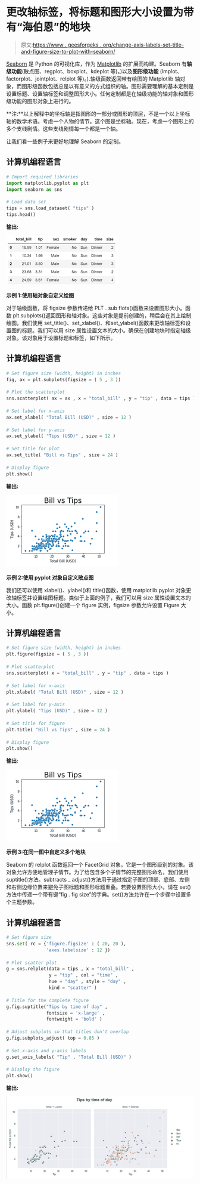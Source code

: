 # 更改轴标签，将标题和图形大小设置为带有“海伯恩”的地块

> 原文:[https://www . geesforgeks . org/change-axis-labels-set-title-and-figure-size-to-plot-with-seaborn/](https://www.geeksforgeeks.org/change-axis-labels-set-title-and-figure-size-to-plots-with-seaborn/)

[Seaborn](https://www.geeksforgeeks.org/introduction-to-seaborn-python/) 是 Python 的可视化库，作为 [Matplotlib](https://www.geeksforgeeks.org/python-introduction-matplotlib/) 的扩展而构建。Seaborn 有**轴级功能**(散点图、regplot、boxplot、kdeplot 等)。)以及**图形级功能** (lmplot、factorplot、jointplot、relplot 等)。).轴级函数返回带有绘图的 Matplotlib 轴对象，而图形级函数包括总是以有意义的方式组织的轴。图形需要理解的基本定制是设置标题、设置轴标签和调整图形大小。任何定制都是在轴级功能的轴对象和图形级功能的图形对象上进行的。

**注:**以上解释中的坐标轴是指图形的一部分或图形的顶层，不是一个以上坐标轴的数学术语。考虑一个人物的情节。这个图是坐标轴。现在，考虑一个图形上的多个支线剧情。这些支线剧情每一个都是一个轴。

让我们看一些例子来更好地理解 Seaborn 的定制。

## 计算机编程语言

```py
# Import required libraries
import matplotlib.pyplot as plt
import seaborn as sns

# Load data set
tips = sns.load_dataset( "tips" )
tips.head()
```

**输出:**

![](img/31ca2116b04b10fb70932b1949c620c4.png)

**示例 1:使用轴对象自定义绘图**

对于轴级函数，将 figsize 参数传递给 PLT . sub flots()函数来设置图形大小。函数 plt.subplots()返回图形和轴对象。这些对象是提前创建的，稍后会在其上绘制绘图。我们使用 set_title()、set_xlabel()、和set_ylabel()函数来更改轴标签和设置图的标题。我们可以用 size 属性设置文本的大小。确保在创建地块时指定轴级对象。该对象用于设置标题和标签，如下所示。

## 计算机编程语言

```py
# Set figure size (width, height) in inches
fig, ax = plt.subplots(figsize = ( 5 , 3 ))

# Plot the scatterplot
sns.scatterplot( ax = ax , x = "total_bill" , y = "tip" , data = tips )

# Set label for x-axis
ax.set_xlabel( "Total Bill (USD)" , size = 12 )

# Set label for y-axis
ax.set_ylabel( "Tips (USD)" , size = 12 )

# Set title for plot
ax.set_title( "Bill vs Tips" , size = 24 )

# Display figure
plt.show()
```

**输出:**

![](img/e35955058223fc5c5e3c650df9f374ab.png)

**示例 2:使用 pyplot 对象自定义散点图**

我们还可以使用 xlabel()、ylabel()和 title()函数，使用 matplotlib.pyplot 对象更改轴标签并设置绘图标题。类似于上面的例子，我们可以用 size 属性设置文本的大小。函数 plt.figure()创建一个 figure 实例，figsize 参数允许设置 Figure 大小。

## 计算机编程语言

```py
# Set figure size (width, height) in inches
plt.figure(figsize = ( 5 , 3 ))

# Plot scatterplot
sns.scatterplot( x = "total_bill" , y = "tip" , data = tips )

# Set label for x-axis
plt.xlabel( "Total Bill (USD)" , size = 12 )

# Set label for y-axis
plt.ylabel( "Tips (USD)" , size = 12 )

# Set title for figure
plt.title( "Bill vs Tips" , size = 24 )

# Display figure
plt.show()
```

**输出:**

![](img/e35955058223fc5c5e3c650df9f374ab.png)

**示例 3:在同一图中自定义多个地块**

Seaborn 的 relplot 函数返回一个 FacetGrid 对象，它是一个图形级别的对象。该对象允许方便地管理子情节。为了给包含多个子情节的完整图形命名，我们使用 suptitle()方法。subtracts _ adjust()方法用于通过指定子图的顶部、底部、左侧和右侧边缘位置来避免子图标题和图形标题重叠。若要设置图形大小，请在 set()方法中传递一个带有键“fig . fig size”的字典。set()方法允许在一个步骤中设置多个主题参数。

## 计算机编程语言

```py
# Set figure size
sns.set( rc = {'figure.figsize' : ( 20, 20 ), 
               'axes.labelsize' : 12 })

# Plot scatter plot
g = sns.relplot(data = tips , x = "total_bill" , 
                y = "tip" , col = "time" , 
                hue = "day" , style = "day" , 
                kind = "scatter" )

# Title for the complete figure
g.fig.suptitle("Tips by time of day" ,
               fontsize = 'x-large' , 
               fontweight = 'bold' )

# Adjust subplots so that titles don't overlap
g.fig.subplots_adjust( top = 0.85 )

# Set x-axis and y-axis labels
g.set_axis_labels( "Tip" , "Total Bill (USD)" )

# Display the figure
plt.show()
```

**输出:**

![](img/6370e4373dc52e6ea8c0de6df32c1df6.png)